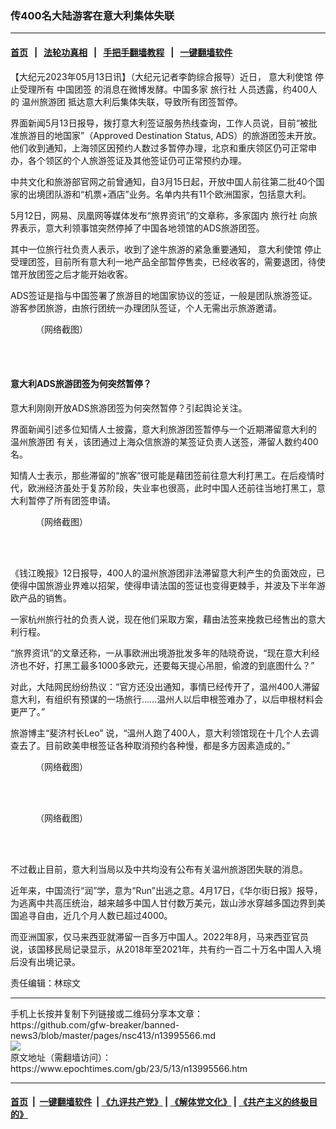 ### 传400名大陆游客在意大利集体失联
------------------------

#### [首页](https://github.com/gfw-breaker/banned-news3/blob/master/README.md) &nbsp;&nbsp;|&nbsp;&nbsp; [法轮功真相](https://github.com/begood0513/basic/blob/master/README.md)  &nbsp;&nbsp;|&nbsp;&nbsp; [手把手翻墙教程](https://github.com/gfw-breaker/guides/wiki)  &nbsp;&nbsp;|&nbsp;&nbsp; [一键翻墙软件](https://github.com/gfw-breaker/nogfw/blob/master/README.md)  



<div><p>
 【大纪元2023年05月13日讯】（大纪元记者李韵综合报导）近日，
 <ok href="https://www.epochtimes.com/gb/tag/%E6%84%8F%E5%A4%A7%E5%88%A9%E4%BD%BF%E9%A6%86.html">
  意大利使馆
 </ok>
 停止受理所有
 <ok href="https://www.epochtimes.com/gb/tag/%E4%B8%AD%E5%9B%BD%E5%9B%A2%E7%AD%BE.html">
  中国团签
 </ok>
 的消息在微博发酵。中国多家
 <ok href="https://www.epochtimes.com/gb/tag/%E6%97%85%E8%A1%8C%E7%A4%BE.html">
  旅行社
 </ok>
 人员透露，约400人的
 <ok href="https://www.epochtimes.com/gb/tag/%E6%B8%A9%E5%B7%9E%E6%97%85%E6%B8%B8%E5%9B%A2.html">
  温州旅游团
 </ok>
 抵达意大利后集体失联，导致所有团签暂停。
</p>
<p>
 界面新闻5月13日报导，拨打意大利签证服务热线查询，工作人员说，目前“被批准旅游目的地国家”（Approved Destination Status, ADS）的旅游团签未开放。他们收到通知，上海领区因预约人数过多暂停办理，北京和重庆领区仍可正常申办，各个领区的个人旅游签证及其他签证仍可正常预约办理。
</p>
<p>
 中共文化和旅游部官网之前曾通知，自3月15日起，开放中国人前往第二批40个国家的出境团队游和“机票+酒店”业务。名单内共有11个欧洲国家，包括意大利。
</p>
<p>
 5月12日，网易、凤凰网等媒体发布“旅界资讯”的文章称，多家国内
 <ok href="https://www.epochtimes.com/gb/tag/%E6%97%85%E8%A1%8C%E7%A4%BE.html">
  旅行社
 </ok>
 向旅界表示，意大利领事馆突然停掉了中国各地领馆的ADS旅游团签。
</p>
<p>
 其中一位旅行社负责人表示，收到了途牛旅游的紧急重要通知，
 <ok href="https://www.epochtimes.com/gb/tag/%E6%84%8F%E5%A4%A7%E5%88%A9%E4%BD%BF%E9%A6%86.html">
  意大利使馆
 </ok>
 停止受理团签，目前所有意大利一地产品全部暂停售卖，已经收客的，需要退团，待使馆开放团签之后才能开始收客。
</p>
<p>
 ADS签证是指与中国签署了旅游目的地国家协议的签证，一般是团队旅游签证。游客参团旅游，由旅行团统一办理团队签证，个人无需出示旅游邀请。
</p>
<figure aria-describedby="caption-attachment-13995606" class="wp-caption alignnone" id="attachment_13995606" style="width: 600px">
 <ok href="https://i.epochtimes.com/assets/uploads/2023/05/id13995606-49efd501gy1hdvgvttfz7j20tz0ken08.jpeg" target="_blank">
  <img alt="" class="size-large wp-image-13995606" src="https://i.epochtimes.com/assets/uploads/2023/05/id13995606-49efd501gy1hdvgvttfz7j20tz0ken08-600x408.jpeg"/>
 </ok>
 <br/><figcaption class="wp-caption-text" id="caption-attachment-13995606">
  （网络截图）
 </figcaption><br/>
</figure><br/>
<h4>
 意大利ADS旅游团签为何突然暂停？
</h4>
<p>
 意大利刚刚开放ADS旅游团签为何突然暂停？引起舆论关注。
</p>
<p>
 界面新闻引述多位知情人士披露，意大利旅游团签暂停与一个近期滞留意大利的
 <ok href="https://www.epochtimes.com/gb/tag/%E6%B8%A9%E5%B7%9E%E6%97%85%E6%B8%B8%E5%9B%A2.html">
  温州旅游团
 </ok>
 有关，该团通过上海众信旅游的某签证负责人送签，滞留人数约400名。
</p>
<p>
 知情人士表示，那些滞留的“旅客”很可能是藉团签前往意大利打黑工。在后疫情时代，欧洲经济虽处于复苏阶段，失业率也很高，此时中国人还前往当地打黑工，意大利暂停了所有团签申请。
</p>
<figure aria-describedby="caption-attachment-13995607" class="wp-caption alignnone" id="attachment_13995607" style="width: 600px">
 <ok href="https://i.epochtimes.com/assets/uploads/2023/05/id13995607-56.jpeg" target="_blank">
  <img alt="" class="size-large wp-image-13995607" src="https://i.epochtimes.com/assets/uploads/2023/05/id13995607-56-600x1007.jpeg"/>
 </ok>
 <br/><figcaption class="wp-caption-text" id="caption-attachment-13995607">
  （网络截图）
 </figcaption><br/>
</figure><br/>
<p>
 《钱江晚报》12日报导，400人的温州旅游团非法滞留意大利产生的负面效应，已使得中国旅游业界难以招架，使得申请法国的签证也变得更棘手，并波及下半年游欧产品的销售。
</p>
<p>
 一家杭州旅行社的负责人说，现在他们采取方案，藉由法签来挽救已经售出的意大利行程。
</p>
<p>
 “旅界资讯”的文章还称，一从事欧洲出境游批发多年的陆晓奇说，“现在意大利经济也不好，打黑工最多1000多欧元，还要每天提心吊胆，偷渡的到底图什么？”
</p>
<p>
 对此，大陆网民纷纷热议：“官方还没出通知，事情已经传开了，温州400人滞留意大利，有组织有预谋的一场旅行……温州人以后申根签难办了，以后申根材料会更严了。”
</p>
<p>
 旅游博主“斐济村长Leo” 说，“温州人跑了400人，意大利领馆现在十几个人去调查去了。目前欧美申根签证各种取消预约各种慢，都是多方因素造成的。”
</p>
<figure aria-describedby="caption-attachment-13995608" class="wp-caption alignnone" id="attachment_13995608" style="width: 600px">
 <ok href="https://i.epochtimes.com/assets/uploads/2023/05/id13995608-88.weibo_.com_.png" target="_blank">
  <img alt="" class="size-large wp-image-13995608" src="https://i.epochtimes.com/assets/uploads/2023/05/id13995608-88.weibo_.com_-600x647.png"/>
 </ok>
 <br/><figcaption class="wp-caption-text" id="caption-attachment-13995608">
  （网络截图）
 </figcaption><br/>
</figure><br/>
<figure aria-describedby="caption-attachment-13995609" class="wp-caption alignnone" id="attachment_13995609" style="width: 600px">
 <ok href="https://i.epochtimes.com/assets/uploads/2023/05/id13995609-4f676fb06baf1ef34786a57c63aeefbf.png" target="_blank">
  <img alt="" class="size-large wp-image-13995609" src="https://i.epochtimes.com/assets/uploads/2023/05/id13995609-4f676fb06baf1ef34786a57c63aeefbf-600x1116.png"/>
 </ok>
 <br/><figcaption class="wp-caption-text" id="caption-attachment-13995609">
  （网络截图）
 </figcaption><br/>
</figure><br/>
<p>
 不过截止目前，意大利当局以及中共均没有公布有关温州旅游团失联的消息。
</p>
<p>
 近年来，中国流行“润”学，意为“Run”出逃之意。4月17日，《华尔街日报》报导，为逃离中共高压统治，越来越多中国人甘付数万美元，跋山涉水穿越多国边界到美国追寻自由，近几个月人数已超过4000。
</p>
<p>
 而亚洲国家，仅马来西亚就滞留一百多万中国人。2022年8月，马来西亚官员说，该国移民局记录显示，从2018年至2021年，共有约一百二十万名中国人入境后没有出境记录。
</p>
<p>
 责任编辑：林琮文
</p>
<div id="gtx-trans" style="position: absolute; left: 316px; top: 25px;">
</div>
</div>
<hr/>
手机上长按并复制下列链接或二维码分享本文章：<br/>
https://github.com/gfw-breaker/banned-news3/blob/master/pages/nsc413/n13995566.md <br/>
<a href='https://github.com/gfw-breaker/banned-news3/blob/master/pages/nsc413/n13995566.md'><img src='https://github.com/gfw-breaker/banned-news3/blob/master/pages/nsc413/n13995566.md.png'/></a> <br/>
原文地址（需翻墙访问）：https://www.epochtimes.com/gb/23/5/13/n13995566.htm


------------------------
#### [首页](https://github.com/gfw-breaker/banned-news3/blob/master/README.md) &nbsp;|&nbsp; [一键翻墙软件](https://github.com/gfw-breaker/nogfw/blob/master/README.md) &nbsp;| [《九评共产党》](https://github.com/gfw-breaker/9ping.md/blob/master/README.md#九评之一评共产党是什么) | [《解体党文化》](https://github.com/gfw-breaker/jtdwh.md/blob/master/README.md) | [《共产主义的终极目的》](https://github.com/gfw-breaker/gczydzjmd.md/blob/master/README.md)


<img src='http://gfw-breaker.win/banned-news3/pages/nsc413/n13995566.md' width='0px' height='0px'/>